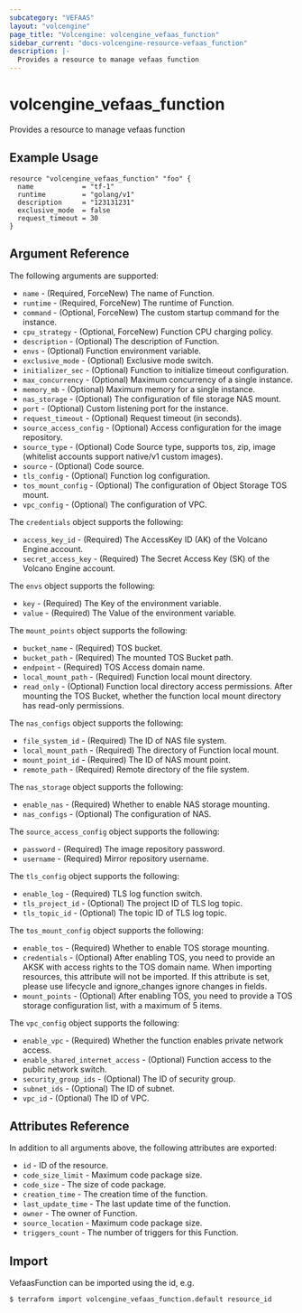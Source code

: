 ```yaml
---
subcategory: "VEFAAS"
layout: "volcengine"
page_title: "Volcengine: volcengine_vefaas_function"
sidebar_current: "docs-volcengine-resource-vefaas_function"
description: |-
  Provides a resource to manage vefaas function
---
```

# volcengine_vefaas_function
Provides a resource to manage vefaas function
## Example Usage
```hcl
resource "volcengine_vefaas_function" "foo" {
  name            = "tf-1"
  runtime         = "golang/v1"
  description     = "123131231"
  exclusive_mode  = false
  request_timeout = 30
}
```
## Argument Reference
The following arguments are supported:
* `name` - (Required, ForceNew) The name of Function.
* `runtime` - (Required, ForceNew) The runtime of Function.
* `command` - (Optional, ForceNew) The custom startup command for the instance.
* `cpu_strategy` - (Optional, ForceNew) Function CPU charging policy.
* `description` - (Optional) The description of Function.
* `envs` - (Optional) Function environment variable.
* `exclusive_mode` - (Optional) Exclusive mode switch.
* `initializer_sec` - (Optional) Function to initialize timeout configuration.
* `max_concurrency` - (Optional) Maximum concurrency of a single instance.
* `memory_mb` - (Optional) Maximum memory for a single instance.
* `nas_storage` - (Optional) The configuration of file storage NAS mount.
* `port` - (Optional) Custom listening port for the instance.
* `request_timeout` - (Optional) Request timeout (in seconds).
* `source_access_config` - (Optional) Access configuration for the image repository.
* `source_type` - (Optional) Code Source type, supports tos, zip, image (whitelist accounts support native/v1 custom images).
* `source` - (Optional) Code source.
* `tls_config` - (Optional) Function log configuration.
* `tos_mount_config` - (Optional) The configuration of Object Storage TOS mount.
* `vpc_config` - (Optional) The configuration of VPC.

The `credentials` object supports the following:

* `access_key_id` - (Required) The AccessKey ID (AK) of the Volcano Engine account.
* `secret_access_key` - (Required) The Secret Access Key (SK) of the Volcano Engine account.

The `envs` object supports the following:

* `key` - (Required) The Key of the environment variable.
* `value` - (Required) The Value of the environment variable.

The `mount_points` object supports the following:

* `bucket_name` - (Required) TOS bucket.
* `bucket_path` - (Required) The mounted TOS Bucket path.
* `endpoint` - (Required) TOS Access domain name.
* `local_mount_path` - (Required) Function local mount directory.
* `read_only` - (Optional) Function local directory access permissions. After mounting the TOS Bucket, whether the function local mount directory has read-only permissions.

The `nas_configs` object supports the following:

* `file_system_id` - (Required) The ID of NAS file system.
* `local_mount_path` - (Required) The directory of Function local mount.
* `mount_point_id` - (Required) The ID of NAS mount point.
* `remote_path` - (Required) Remote directory of the file system.

The `nas_storage` object supports the following:

* `enable_nas` - (Required) Whether to enable NAS storage mounting.
* `nas_configs` - (Optional) The configuration of NAS.

The `source_access_config` object supports the following:

* `password` - (Required) The image repository password.
* `username` - (Required) Mirror repository username.

The `tls_config` object supports the following:

* `enable_log` - (Required) TLS log function switch.
* `tls_project_id` - (Optional) The project ID of TLS log topic.
* `tls_topic_id` - (Optional) The topic ID of TLS log topic.

The `tos_mount_config` object supports the following:

* `enable_tos` - (Required) Whether to enable TOS storage mounting.
* `credentials` - (Optional) After enabling TOS, you need to provide an AKSK with access rights to the TOS domain name. When importing resources, this attribute will not be imported. If this attribute is set, please use lifecycle and ignore_changes ignore changes in fields.
* `mount_points` - (Optional) After enabling TOS, you need to provide a TOS storage configuration list, with a maximum of 5 items.

The `vpc_config` object supports the following:

* `enable_vpc` - (Required) Whether the function enables private network access.
* `enable_shared_internet_access` - (Optional) Function access to the public network switch.
* `security_group_ids` - (Optional) The ID of security group.
* `subnet_ids` - (Optional) The ID of subnet.
* `vpc_id` - (Optional) The ID of VPC.

## Attributes Reference
In addition to all arguments above, the following attributes are exported:
* `id` - ID of the resource.
* `code_size_limit` - Maximum code package size.
* `code_size` - The size of code package.
* `creation_time` - The creation time of the function.
* `last_update_time` - The last update time of the function.
* `owner` - The owner of Function.
* `source_location` - Maximum code package size.
* `triggers_count` - The number of triggers for this Function.


## Import
VefaasFunction can be imported using the id, e.g.
```
$ terraform import volcengine_vefaas_function.default resource_id
```

